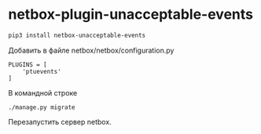 # netbox-plugin-unacceptable-events


```bash
pip3 install netbox-unacceptable-events
```



Добавить в файле netbox/netbox/configuration.py

```
PLUGINS = [
    'ptuevents'
]
```

В командной строке
```
./manage.py migrate
```

Перезапустить сервер netbox.